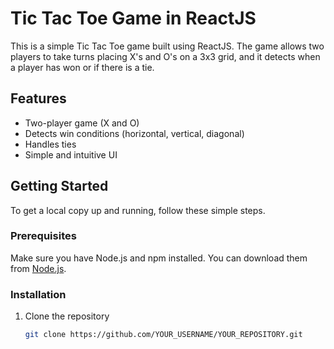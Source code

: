 # Tic Tac Toe Game in ReactJS

This is a simple Tic Tac Toe game built using ReactJS. The game allows two players to take turns placing X's and O's on a 3x3 grid, and it detects when a player has won or if there is a tie.

## Features

- Two-player game (X and O)
- Detects win conditions (horizontal, vertical, diagonal)
- Handles ties
- Simple and intuitive UI

## Getting Started

To get a local copy up and running, follow these simple steps.

### Prerequisites

Make sure you have Node.js and npm installed. You can download them from [Node.js](https://nodejs.org/).

### Installation

1. Clone the repository
   ```sh
   git clone https://github.com/YOUR_USERNAME/YOUR_REPOSITORY.git

